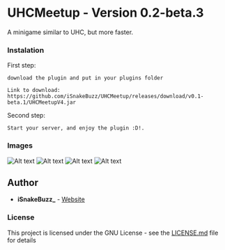 # UHCMeetup - Version 0.2-beta.3

A minigame similar to UHC, but more faster.

### Instalation

First step:
```
download the plugin and put in your plugins folder

Link to download: https://github.com/iSnakeBuzz/UHCMeetup/releases/download/v0.1-beta.1/UHCMeetupV4.jar
```
Second step:
```
Start your server, and enjoy the plugin :D!.
```

### Images

![Alt text](https://i.imgur.com/XhGgIAv.png)
![Alt text](https://i.imgur.com/unctEEE.png)
![Alt text](https://i.imgur.com/mi2VH8w.png)
![Alt text](https://i.imgur.com/VjtExfx.png)

## Author

* **iSnakeBuzz_** - [Website](https://www.isnakebuzz.com/)

### License
This project is licensed under the GNU License - see the [LICENSE.md](LICENSE.md) file for details
